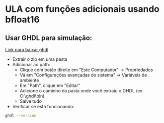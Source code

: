 # ULA com funções adicionais usando bfloat16

## Usar GHDL para simulação:
[Link para baixar ghdl](https://github.com/ghdl/ghdl/releases)
* Extrair o zip em uma pasta
* Adicionar ao path:
    * Clique com botão direito em "Este Computador" → Propriedades
    * Vá em "Configurações avançadas do sistema" → Variáveis de ambiente
    * Em "Path", clique em "Editar"
    * Adicione o caminho da pasta onde você extraiu o GHDL (ex: C:\ghdl\bin)
    * Salve tudo
* Verificar se está funcionando:
```bash
ghdl --version
```